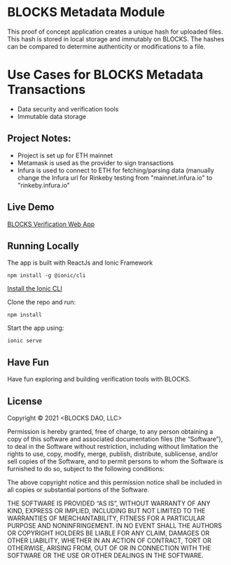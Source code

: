 # BLOCKS Metadata Module

This proof of concept application creates a unique hash for uploaded files. This hash is stored in local storage and immutably on BLOCKS. The hashes can be compared to determine authenticity or modifications to a file.

# Use Cases for BLOCKS Metadata Transactions

- Data security and verification tools
- Immutable data storage

## Project Notes:
- Project is set up for ETH mainnet
- Metamask is used as the provider to sign transactions
- Infura is used to connect to ETH for fetching/parsing data 
(manually change the Infura url for Rinkeby testing from "mainnet.infura.io" to "rinkeby.infura.io"

## Live Demo

[BLOCKS Verification Web App](https://blocks-verification.web.app/home)

## Running Locally
The app is built with ReactJs and Ionic Framework
```
npm install -g @ionic/cli
```
[Install the Ionic CLI](https://ionicframework.com/docs/cli/)

Clone the repo and run:
```
npm install
```
Start the app using:
```
ionic serve
```

## Have Fun

Have fun exploring and building verification tools with BLOCKS.


## License

Copyright © 2021 <BLOCKS DAO, LLC>

Permission is hereby granted, free of charge, to any person obtaining a copy of this software and associated documentation files (the “Software”), to deal in the Software without restriction, including without limitation the rights to use, copy, modify, merge, publish, distribute, sublicense, and/or sell copies of the Software, and to permit persons to whom the Software is furnished to do so, subject to the following conditions:

The above copyright notice and this permission notice shall be included in all copies or substantial portions of the Software.

THE SOFTWARE IS PROVIDED “AS IS”, WITHOUT WARRANTY OF ANY KIND, EXPRESS OR IMPLIED, INCLUDING BUT NOT LIMITED TO THE WARRANTIES OF MERCHANTABILITY, FITNESS FOR A PARTICULAR PURPOSE AND NONINFRINGEMENT. IN NO EVENT SHALL THE AUTHORS OR COPYRIGHT HOLDERS BE LIABLE FOR ANY CLAIM, DAMAGES OR OTHER LIABILITY, WHETHER IN AN ACTION OF CONTRACT, TORT OR OTHERWISE, ARISING FROM, OUT OF OR IN CONNECTION WITH THE SOFTWARE OR THE USE OR OTHER DEALINGS IN THE SOFTWARE.